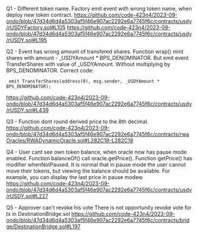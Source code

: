 Q1 - Different token name.
Factory emit event with wrong token name, when deploy new token contract.
https://github.com/code-423n4/2023-09-ondo/blob/47d34d6d4a5303af5f46e907ac2292e6a7745f6c/contracts/usdy/rUSDYFactory.sol#L105
https://github.com/code-423n4/2023-09-ondo/blob/47d34d6d4a5303af5f46e907ac2292e6a7745f6c/contracts/usdy/rUSDY.sol#L195

Q2 - Event has wrong amount of transfered shares. 
Function wrap() mint shares with amount - _USDYAmount * BPS_DENOMINATOR. But emit event TransferShares with value of _USDYAmount. Without multiplying by BPS_DENOMINATOR. Correct code:
```
 emit TransferShares(address(0), msg.sender, _USDYAmount * BPS_DENOMINATOR);
```
https://github.com/code-423n4/2023-09-ondo/blob/47d34d6d4a5303af5f46e907ac2292e6a7745f6c/contracts/usdy/rUSDY.sol#L439

Q3 - Function dont round derived price to the 8th decimal.
https://github.com/code-423n4/2023-09-ondo/blob/47d34d6d4a5303af5f46e907ac2292e6a7745f6c/contracts/rwaOracles/RWADynamicOracle.sol#L282C18-L282C18

Q4 - User cant see own token balance, when oracle now has pause mode enabled.
Function balanceOf() call oracle.getPrice(). Function getPrice() has modifier whenNotPaused. 
It is normal that in pause mode the user cannot move their tokens, but viewing the balance should be available. For example, you can display the last price in pause modeю 
https://github.com/code-423n4/2023-09-ondo/blob/47d34d6d4a5303af5f46e907ac2292e6a7745f6c/contracts/usdy/rUSDY.sol#L227

Q5 - Approver can't revoke his vote
There is not opportunity revoke vote for tx in DestinationBridge.sol 
https://github.com/code-423n4/2023-09-ondo/blob/47d34d6d4a5303af5f46e907ac2292e6a7745f6c/contracts/bridge/DestinationBridge.sol#L197